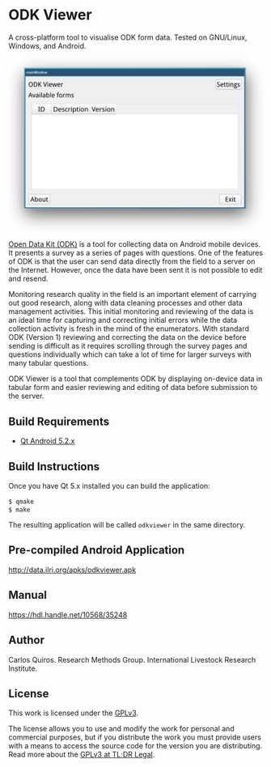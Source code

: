 # ODK Viewer

A cross-platform tool to visualise ODK form data. Tested on GNU/Linux, Windows, and Android.

<p align="center">
  <img width="600" alt="Screenshot of ODK Viewer" src="https://raw.githubusercontent.com/ilri/odkviewer/master/screenshot.png">
</p>

[Open Data Kit (ODK)](https://opendatakit.org/) is a tool for collecting data on Android mobile devices. It presents a survey as a series of pages with questions. One of the features of ODK is that the user can send data directly from the field to a server on the Internet. However, once the data have been sent it is not possible to edit and resend.

Monitoring research quality in the field is an important element of carrying out good research, along with data cleaning processes and other data management activities. This initial monitoring and reviewing of the data is an ideal time for capturing and correcting initial errors while the data collection activity is fresh in the mind of the enumerators. With standard ODK (Version 1) reviewing and correcting the data on the device before sending is difficult as it requires scrolling through the survey pages and questions individually which can take a lot of time for larger surveys with many tabular questions.

ODK Viewer is a tool that complements ODK by displaying on-device data in tabular form and easier reviewing and editing of data before submission to the server.

## Build Requirements

- [Qt Android 5.2.x](https://doc.qt.io/qt-5/android.html)

## Build Instructions

Once you have Qt 5.x installed you can build the application:

```console
$ qmake
$ make
```

The resulting application will be called `odkviewer` in the same directory.

## Pre-compiled Android Application

http://data.ilri.org/apks/odkviewer.apk

## Manual

https://hdl.handle.net/10568/35248

## Author

Carlos Quiros. Research Methods Group. International Livestock Research Institute.

## License

This work is licensed under the [GPLv3](https://www.gnu.org/licenses/gpl-3.0.en.html).

The license allows you to use and modify the work for personal and commercial purposes, but if you distribute the work you must provide users with a means to access the source code for the version you are distributing. Read more about the [GPLv3 at TL;DR Legal](https://tldrlegal.com/license/gnu-general-public-license-v3-(gpl-3)).
